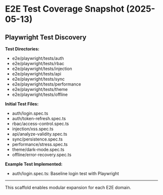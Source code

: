 # E2E Test Coverage Snapshot (2025-05-13)

## Playwright Test Discovery

**Test Directories:**
- e2e/playwright/tests/auth
- e2e/playwright/tests/rbac
- e2e/playwright/tests/injection
- e2e/playwright/tests/api
- e2e/playwright/tests/sync
- e2e/playwright/tests/performance
- e2e/playwright/tests/theme
- e2e/playwright/tests/offline

**Initial Test Files:**
- auth/login.spec.ts
- auth/token-refresh.spec.ts
- rbac/access-control.spec.ts
- injection/xss.spec.ts
- api/analyze-validity.spec.ts
- sync/persistence.spec.ts
- performance/stress.spec.ts
- theme/dark-mode.spec.ts
- offline/error-recovery.spec.ts

**Example Test Implemented:**
- auth/login.spec.ts: Baseline login test with Playwright

---

This scaffold enables modular expansion for each E2E domain.
